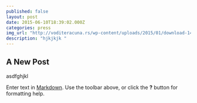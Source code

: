 ```yaml
---
published: false
layout: post
date: 2015-06-10T18:39:02.000Z
categories: press
img_url: "http://voditeracuna.rs/wp-content/uploads/2015/01/download-140x93.jpg"
description: "hjkjkjk "
---
```


## A New Post
asdfghjkl

Enter text in [Markdown](http://daringfireball.net/projects/markdown/). Use the toolbar above, or click the **?** button for formatting help.
